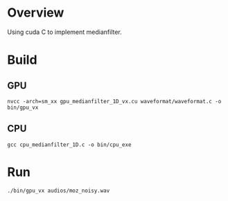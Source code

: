 # Overview

Using cuda C to implement medianfilter.

# Build

## GPU

```
nvcc -arch=sm_xx gpu_medianfilter_1D_vx.cu waveformat/waveformat.c -o bin/gpu_vx
```

## CPU

```
gcc cpu_medianfilter_1D.c -o bin/cpu_exe
```

# Run

```
./bin/gpu_vx audios/moz_noisy.wav
```


